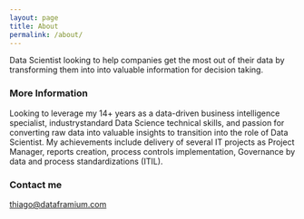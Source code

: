 ```yaml
---
layout: page
title: About
permalink: /about/
---
```


Data Scientist looking to help companies get the most out of their data by transforming them into into valuable information for decision taking.

### More Information

Looking to leverage my 14+ years as a data-driven business intelligence specialist, industrystandard  Data Science technical skills, and passion for converting raw data into valuable insights to transition into the role of Data Scientist. My achievements include delivery of several IT projects as Project Manager, reports creation, process controls implementation, Governance by data and process standardizations (ITIL).


### Contact me

[thiago@dataframium.com](mailto:thiago@dataframium.com)
